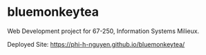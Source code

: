 # bluemonkeytea

Web Development project for 67-250, Information Systems Milieux. 

Deployed Site: https://phi-h-nguyen.github.io/bluemonkeytea/
